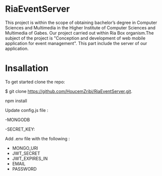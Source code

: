 # RiaEventServer
This project is within the scope of obtaining bachelor’s degree in Computer Sciences and
Multimedia in the Higher Institute of Computer Sciences and Multimedia of Gabes.
Our project carried out within Ria Box organism.The subject of the project is "Conception
and development of web mobile application for event management".
This part include the server of our application.
# Insallation
To get started clone the repo:

$ git clone https://github.com/HoucemZribi/RiaEventServer.git.

npm install 

Update config.js file : 

  -MONGODB 
  
  -SECRET_KEY: 



Add .env file with the following : 
  - MONGO_URI 
  - JWT_SECRET
  - JWT_EXPIRES_IN
  - EMAIL
  - PASSWORD
